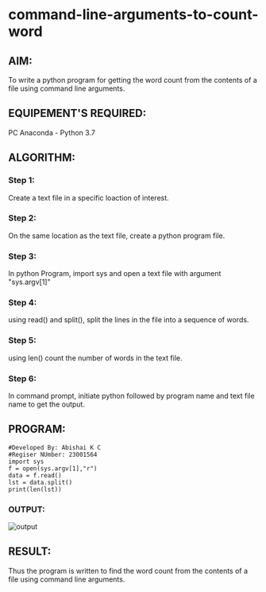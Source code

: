 # command-line-arguments-to-count-word
## AIM:
To write a python program for getting the word count from the contents of a file using command line arguments.
## EQUIPEMENT'S REQUIRED: 
PC
Anaconda - Python 3.7
## ALGORITHM: 
### Step 1:
Create a text file in a specific loaction of interest.
### Step 2: 
 On the same location as the text file, create a python program file.
### Step 3: 
In python Program, import sys and open a text file with argument "sys.argv[1]"
### Step 4:  
using read() and split(), split the lines in the file into a sequence of words.
### Step 5: 
using len() count the number of words in the text file.
### Step 6: 
In command prompt, initiate python followed by program name and text file name to get the output.

## PROGRAM:

``````
#Developed By: Abishai K C
#Regiser NUmber: 23001564
import sys
f = open(sys.argv[1],"r")
data = f.read()
lst = data.split()
print(len(lst))
``````
### OUTPUT:

![output](/Screenshot%202023-07-25%20140645.png)

## RESULT:
Thus the program is written to find the word count from the contents of a file using command line arguments.
